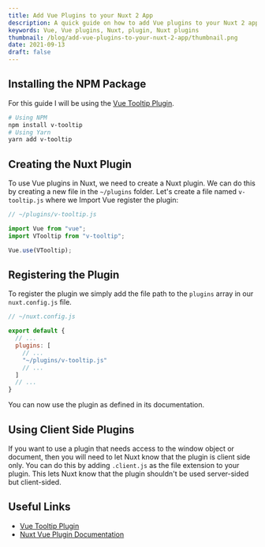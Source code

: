 ```yaml
---
title: Add Vue Plugins to your Nuxt 2 App
description: A quick guide on how to add Vue plugins to your Nuxt 2 app.
keywords: Vue, Vue plugins, Nuxt, plugin, Nuxt plugins
thumbnail: /blog/add-vue-plugins-to-your-nuxt-2-app/thumbnail.png
date: 2021-09-13
draft: false
---
```


## Installing the NPM Package

For this guide I will be using the [Vue Tooltip Plugin](https://github.com/Akryum/v-tooltip).

```bash
# Using NPM
npm install v-tooltip
# Using Yarn
yarn add v-tooltip
```

## Creating the Nuxt Plugin

To use Vue plugins in Nuxt, we need to create a Nuxt plugin. We can do this by creating a new file in the `~/plugins` folder. Let's create a file named `v-tooltip.js` where we Import Vue register the plugin:

```js
// ~/plugins/v-tooltip.js

import Vue from "vue";
import VTooltip from "v-tooltip";

Vue.use(VTooltip);
```

## Registering the Plugin

To register the plugin we simply add the file path to the `plugins` array in our `nuxt.config.js` file.

```js
// ~/nuxt.config.js

export default {
  // ...
  plugins: [
    // ...
    "~/plugins/v-tooltip.js"
    // ...
  ]
  // ...
}
```

You can now use the plugin as defined in its documentation.

## Using Client Side Plugins

If you want to use a plugin that needs access to the window object or document, then you will need to let Nuxt know that the plugin is client side only. You can do this by adding `.client.js` as the file extension to your plugin. This lets Nuxt know that the plugin shouldn't be used server-sided but client-sided.

## Useful Links

- [Vue Tooltip Plugin](https://github.com/Akryum/v-tooltip)
- [Nuxt Vue Plugin Documentation](https://nuxtjs.org/docs/2.x/directory-structure/plugins#vue-plugins)